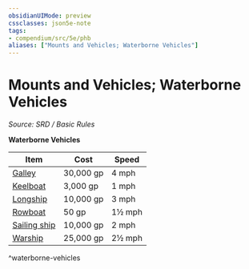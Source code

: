 ```yaml
---
obsidianUIMode: preview
cssclasses: json5e-note
tags:
- compendium/src/5e/phb
aliases: ["Mounts and Vehicles; Waterborne Vehicles"]
---
```

# Mounts and Vehicles; Waterborne Vehicles
*Source: SRD / Basic Rules* 

**Waterborne Vehicles**

| Item | Cost | Speed |
|------|------|-------|
| [Galley](galley.md) | 30,000 gp | 4 mph |
| [Keelboat](keelboat.md) | 3,000 gp | 1 mph |
| [Longship](longship.md) | 10,000 gp | 3 mph |
| [Rowboat](rowboat.md) | 50 gp | 1½ mph |
| [Sailing ship](sailing-ship.md) | 10,000 gp | 2 mph |
| [Warship](warship.md) | 25,000 gp | 2½ mph |
^waterborne-vehicles